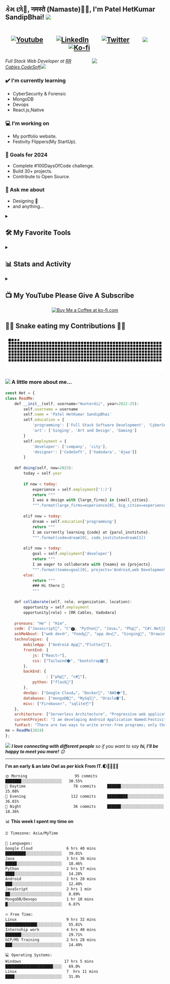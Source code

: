 <h2>કેમ છો🙏, ​नमस्ते (Namaste)🙏🏻, I'm Patel HetKumar SandipBhai! 
  <img src="https://media.giphy.com/media/12oufCB0MyZ1Go/giphy.gif" width="50">
  <br><br><p align="center">
  <a href="https://www.youtube.com/@alpharoman9602"><img width="32px" alt="Youtube" title="Youtube" src="https://i.imgur.com/qiXu7b2.png"/></a>
  &#8287;&#8287;&#8287;&#8287;&#8287;
  <a href="https://www.linkedin.com/in/het-patel-8b110525a/"><img width="32px" alt="LinkedIn" title="LinkedIn" src="https://i.imgur.com/yRpa1dQ.png"/></a>
  &#8287;&#8287;&#8287;&#8287;&#8287;
  <a href="https://twitter.com/HetPate94938685"><img width="32px" alt="Twitter" title="Twitter" src="https://i.imgur.com/AixJgnm.png"/></a>
  &#8287;&#8287;&#8287;&#8287;&#8287;
  <a href="https://discord.com/channels/1106636869795590254/1106636869795590257" alt="Discord" title="Dev Pro Tips Discord Server"><img width="32px" src="https://i.imgur.com/OViZO8J.png"/></a>
  &#8287;&#8287;&#8287;&#8287;&#8287;
  <a href="https://www.buymeacoffee.com/het81857"><img width="32px" alt="Ko-fi" title="Buy me a coffee" src="https://i.imgur.com/PpLeD3K.png"/></a>
   &#8287;&#8287;&#8287;&#8287;&#8287;
</p></h2>
<img align='right' src="https://media.giphy.com/media/M9gbBd9nbDrOTu1Mqx/giphy.gif" width="230">
<p><em>Full Stack Web Developer at <a href="">RR Cables,CodeSoft</a><img src="https://media.giphy.com/media/WUlplcMpOCEmTGBtBW/giphy.gif" width="30"> 
</em></p>

### ✔️ I'm currently learning
- CyberSecurity & Forensic
- MongoDB
- Devops
- React.js,Native

### 💻 I'm working on
- My portfolio website.
- Festivity Flippers(My StartUp).

### 🌱 Goals for 2024
- Complete #100DaysOfCode challenge.
- Build 30+ projects.
- Contribute to Open Source.

### 💭 Ask me about
- Designing 🎨
- and anything...

<!--<p align="right">
 <em> <a href="https://stars.github.com/Hunterdii">
    <img src="https://github.com/DenverCoder1/DenverCoder1/assets/20955511/ca15be3f-d00b-438e-91f6-fb5568c1f632" alt="GitHub Star 2023"/></a>
</em></p>-->

<!--<div align="center">
  <div style="display: flex; justify-content: space-between; align-items: flex-start; flex-wrap: wrap;">
    <h2>🛠️💻 Languages and Tools 💻🛠️</h2>
    <div style="width: 45%;">
      <code><img width="20%" src="https://www.vectorlogo.zone/logos/java/java-ar21.svg"></code>
      <code><img width="20%" src="https://www.vectorlogo.zone/logos/python/python-ar21.svg"></code>
      <code><img width="20%" src="https://www.vectorlogo.zone/logos/android/android-ar21.svg"></code>
      <code><img width="20%" src="https://www.vectorlogo.zone/logos/docker/docker-ar21.svg"></code>
      <code><img width="20%" src="https://www.vectorlogo.zone/logos/flutterio/flutterio-ar21.svg"></code>
      <code><img width="20%" src="https://www.vectorlogo.zone/logos/google_cloud/google_cloud-ar21.svg"></code>
      <code><img width="20%" src="https://www.vectorlogo.zone/logos/oracle/oracle-ar21.svg"></code>
      <code><img width="20%" src="https://www.vectorlogo.zone/logos/sqlite/sqlite-ar21.svg"></code>
      <code><img width="20%" src="https://www.vectorlogo.zone/logos/firebase/firebase-ar21.svg"></code>
      <code><img width="20%" src="https://www.vectorlogo.zone/logos/php/php-ar21.svg"></code>
      <code><img width="20%" src="https://www.vectorlogo.zone/logos/dotnet/dotnet-ar21.svg"></code>
      <code><img width="20%" src="https://www.vectorlogo.zone/logos/javascript/javascript-ar21.svg"></code>
      <code><img width="20%" src="https://www.vectorlogo.zone/logos/linux/linux-ar21.svg"></code>
      <code><img width="20%" src="https://www.vectorlogo.zone/logos/gnu_bash/gnu_bash-ar21.svg"></code>
      <code><img width="20%" src="https://www.vectorlogo.zone/logos/w3_css/w3_css-ar21.svg"></code>
    </div>
  <!--<h2 align="center">⚡ Stats ⚡</h2>
     <div style="width: 45%;">
       <a href="https://git.io/streak-stats"><img src="https://github-readme-streak-stats-vert-eta.vercel.app?user=Hunterdii&theme=tokyonight-duo&card_width=450" alt="GitHub Streak" /></a>
       <img width=390 src="https://github-readme-stats.vercel.app/api?username=Hunterdii&count_private=true&show_icons=true&theme=react&rank_icon=github&border_radius=10" alt="readme stats" />
      <img width=325 src="https://github-readme-stats-salesp07.vercel.app/api/top-langs/?username=Hunterdii&hide=HTML&langs_count=8&layout=compact&theme=react&border_radius=10&size_weight=0.5&count_weight=0.5&exclude_repo=github-readme-stats" alt="top langs" />
    </div>
  </div>
</div>
<br/><br/>

<hr/>

<br/>-->
<details> 
  <summary><h2>🛠️ My Favorite Tools</h2></summary>
  <!-- Some badges are from https://github.com/Ileriayo/markdown-badges -->

  <h3>👨‍💻 Programming and Markup Languages</h3>

  <p>
      <a href="#"><img alt="C" src="https://custom-icon-badges.demolab.com/badge/C-03599C.svg?logo=c-in-hexagon&logoColor=white"></a>
      <a href="#"><img alt="C++" src="https://custom-icon-badges.demolab.com/badge/C++-9C033A.svg?logo=cpp2&logoColor=white"></a>
      <a href="#"><img alt="C#" src="https://custom-icon-badges.demolab.com/badge/C%23-68217A.svg?logo=cs2&logoColor=white"></a>
      <a href="#"><img alt="CSS" src="https://img.shields.io/badge/CSS-1572B6.svg?logo=css3&logoColor=white"></a>
      <a href="#"><img alt="Google Apps Script" src="https://custom-icon-badges.demolab.com/badge/Google%20Apps%20Script-02569B.svg?logo=gs&logoColor=white"></a>
      <a href="#"><img alt="HTML" src="https://img.shields.io/badge/HTML-E34F26.svg?logo=html5&logoColor=white"></a>
      <a href="#"><img alt="Java" src="https://custom-icon-badges.demolab.com/badge/Java-007396.svg?logo=java&logoColor=white"></a>
      <a href="#"><img alt="JavaScript" src="https://img.shields.io/badge/JavaScript-F7DF1E.svg?logo=javascript&logoColor=black"></a>
      <a href="#"><img alt="Node.js" src="https://img.shields.io/badge/Node.js-43853D.svg?logo=node.js&logoColor=white"></a>
      <a href="#"><img alt="PHP" src="https://img.shields.io/badge/PHP-777BB4.svg?logo=php&logoColor=white"></a>
      <a href="#"><img alt="Python" src="https://img.shields.io/badge/Python-14354C.svg?logo=python&logoColor=white"></a>
      <a href="#"><img alt="R" src="https://img.shields.io/badge/R-276DC3.svg?logo=r&logoColor=white"></a>
      <a href="#"><img alt="Restructured Text" src="https://img.shields.io/badge/Restructured Text-3a4148.svg?logo=readthedocs&logoColor=white"></a>
      <a href="#"><img alt="SQL" src="https://custom-icon-badges.demolab.com/badge/SQL-025E8C.svg?logo=database&logoColor=white"></a>
      <a href="#"><img alt="TypeScript" src="https://img.shields.io/badge/TypeScript-007ACC.svg?logo=typescript&logoColor=white"></a>
  </p>
  <h3>🧰 Frameworks and Libraries</h3>

  <p>
  <a href="#"><img alt="Bootstrap" src="https://img.shields.io/badge/Bootstrap-7952B3.svg?logo=bootstrap&logoColor=white"></a>
  <a href="#"><img alt="Discord.py" src="https://custom-icon-badges.demolab.com/badge/Discord.py-0d1620.svg?logo=dpy"></a>
  <a href="#"><img alt="Flask" src="https://img.shields.io/badge/Flask-000000.svg?logo=flask&logoColor=white"></a>
  <a href="#"><img alt="GitHub Actions" src="https://img.shields.io/badge/GitHub%20Actions-2671E5.svg?logo=github%20actions&logoColor=white"></a>
  <a href="#"><img alt="Material Design" src="https://img.shields.io/badge/Material%20Design-0081CB.svg?logo=material-design&logoColor=white"></a>
  <a href="#"><img alt="NumPy" src="https://img.shields.io/badge/Numpy-013243.svg?logo=numpy&logoColor=white"></a>
  <a href="#"><img alt="Pandas" src="https://img.shields.io/badge/Pandas-150458.svg?logo=pandas&logoColor=white"></a>
  <a href="#"><img alt="PHPUnit" src="https://custom-icon-badges.demolab.com/badge/PHPUnit-366488.svg?logo=test-tube&logoColor=white"></a>
  <a href="#"><img alt="React" src="https://img.shields.io/badge/React-20232a.svg?logo=react&logoColor=%2361DAFB"></a>
  <a href="#"><img alt="TensorFlow" src="https://img.shields.io/badge/TensorFlow-FF6F00.svg?logo=TensorFlow&logoColor=white"></a>
  <a href="#"><img alt="Wordpress" src="https://img.shields.io/badge/Wordpress-21759B?logo=wordpress&logoColor=white"></a>
  <a href="#"><img alt="ASP (.Net)" src="https://img.shields.io/badge/ASP-5C2D91?logo=.net&logoColor=white"></a>
  </p>
  <h3>🗄️ Databases and Cloud Hosting</h3>

  <p>
  <a href="#"><img alt="MySQL" src="https://img.shields.io/badge/MySQL-00f.svg?logo=mysql&logoColor=white"></a>
  <a href="#"><img alt="MongoDB" src ="https://img.shields.io/badge/MongoDB-4ea94b.svg?logo=mongodb&logoColor=white"></a>
  <a href="#"><img alt="Oracle" src ="https://img.shields.io/badge/Oracle-F00000.svg?logo=oracle&logoColor=white"></a>
  <a href="#"><img alt="SQLite" src ="https://img.shields.io/badge/SQLite-07405e.svg?logo=sqlite&logoColor=white"></a>
  <a href="#"><img alt="Vercel" src="https://img.shields.io/badge/Vercel-000000.svg?logo=vercel&logoColor=white"></a>
  <a href="#"><img alt="GitHub Pages" src="https://img.shields.io/badge/GitHub%20Pages-327FC7.svg?logo=github&logoColor=white"></a>
  </p>
  <h3>💻 Software and Tools</h3>

  <p>
      <a href="#"><img alt="Adobe" src="https://img.shields.io/badge/Adobe-FF0000.svg?logo=adobe&logoColor=white"></a>
      <a href="#"><img alt="Android" src="https://img.shields.io/badge/Android-3DDC84?logo=android&logoColor=white"></a>
      <a href="#"><img alt="Android Studio" src="https://img.shields.io/badge/Android%20Studio-008678.svg?logo=android-studio&logoColor=white"></a>
      <a href="#"><img alt="Brave" src="https://img.shields.io/badge/-Brave-FB542B?logo=brave&logoColor=white"></a>
      <a href="#"><img alt="Discord" src="https://img.shields.io/badge/-Discord-5865F2.svg?logo=discord&logoColor=white"></a>
      <a href="#"><img alt="Git" src="https://img.shields.io/badge/Git-F05033.svg?logo=git&logoColor=white"></a>
      <a href="#"><img alt="GitHub Desktop" src="https://img.shields.io/badge/GitHub%20Desktop-8034A9.svg?logo=github&logoColor=white"></a>
      <a href="#"><img alt="Google Sheets" src="https://img.shields.io/badge/Sheets-34A853.svg?logo=google%20sheets&logoColor=white"></a>
      <a href="#"><img alt="Jupyter" src="https://img.shields.io/badge/Jupyter-F37626.svg?logo=Jupyter&logoColor=white"></a>
      <a href="#"><img alt="Stack Overflow" src="https://img.shields.io/badge/-Stack%20Overflow-FE7A16?logo=stack-overflow&logoColor=white"></a>
      <a href="#"><img alt="Visual Studio Code" src="https://img.shields.io/badge/Visual%20Studio%20Code-0078d7.svg?logo=visual-studio-code&logoColor=white"></a>
      <a href="#"><img alt="OBS Studio" src="https://img.shields.io/badge/-OBS-302E31?logo=obs-studio&logoColor=white"></a>
      </p>
</details>

<details> 
  <summary><h2>📊 Stats and Activity</h2></summary>

  <h3>🔥 Streak Stats</h3>

  <!-- GitHub Readme Streak Stats - https://github.com/Hunterdii/github-readme-streak-stats -->
  <p>
    <a href="<a href="https://git.io/streak-stats"">
      <!-- Use https://streak-stats.demolab.com or self-host with your own Vercel app - visit https://git.io/streak-stats for instructions -->
      <img title="🔥 Get streak stats for your profile at git.io/streak-stats" alt="GitHub Streak" src="https://github-readme-streak-stats-vert-eta.vercel.app?user=Hunterdii&theme=tokyonight-duo&card_width=450"/>


  <h3>💻 GitHub Profile Stats</h3>

  <!-- https://github.com/anuraghazra/github-readme-stats -->

  <a href="https://github.com/Hunterdii/github-readme-stats"><img alt="readme stats" src="https://github-readme-stats.vercel.app/api?username=Hunterdii&count_private=true&show_icons=true&theme=react&rank_icon=github&border_radius=10" height="192px"/></a>
  <a href="https://github.com/Hunterdii/github-readme-stats"><img alt="top langs" src="https://github-readme-stats-salesp07.vercel.app/api/top-langs/?username=Hunterdii&hide=HTML&langs_count=8&layout=compact&theme=react&border_radius=10&size_weight=0.5&count_weight=0.5&exclude_repo=github-readme-stats" height="192px"/></a>
  <br/>

  <b>Note:</b> Top languages is only a metric of the languages my public code consists of and doesn't reflect experience or skill level.
  

</details>
<details> 
  <summary><h2>📺 My YouTube Please Give A Subscribe</h2></summary>
   <h3><em>😎 I Will Make Sure To Do Entertain With My Content 🤪</em></h3>
  <a href="https://www.youtube.com/@alpharoman9602?sub_confirmation=1"><img src="https://custom-icon-badges.demolab.com/badge/-Subscribe-red?style=for-the-badge&logo=video&logoColor=white"/></a>
  
</details>

<div align="center">
  <a href='https://www.buymeacoffee.com/het81857' target='_blank'>
    <img height='64' style='border:0px;height:64px;' src='https://storage.ko-fi.com/cdn/kofi1.png?v=3' border='0' alt='Buy Me a Coffee at ko-fi.com' />
  </a>
</div>

<h2>🍴🐍 Snake eating my Contributions 🐍🍴</h2>

<img alt="snake eating my contributions" src="https://raw.githubusercontent.com/Hunterdii/Hunterdii/output/github-contribution-grid-snake.svg" />

### <img src="https://media.giphy.com/media/VgCDAzcKvsR6OM0uWg/giphy.gif" width="50"> A little more about me...  

```javascript
const Het = {
class ReadMe:
    def __init__(self, username="Hunterdii", year=2022-25):
        self.username = username
        self.name = 'Patel HetKumar SandipBhai'
        self.education = {
            'programming': ['Full Stack Software Development', 'CyberSecurity Professional'],
            'art': ['Singing', 'Art and Design', 'Gaming']
        }
        self.employment = {
            'developer': ['company', 'city'],
            'designer': ['CodeSoft', ['Vadodara', 'Ajwa']]
        }

    def doing(self, now=2023):
        today = self.year

        if now < today:
            experience = self.employment['(:)']
            return """
            I was a design with {large_firms} in {small_cities}.
            """.format(large_firms=experience[0], big_cities=experience[1])

        elif now = today:
            dream = self.education['programming']
            return """
            I am currently learning {code} at {parul_institute}.
            """.format(code=dream[0], code_institute=dream[1])

        elif now > today:
            goal = self.employment['developer']
            return """
            I am eager to collaborate with {teams} on {projects}.
            """.format(teams=goal[0], projects='Android,web Development')
        else:
            return """
            ### Hi there 👋
            """
        
    def collaborate(self, role, organization, location):
        opportunity = self.employment
        opportunity[role] = [RR Cables, Vadodara]

    pronouns: "He" | "Him",
    code: ["Javascript🚀", "C"🅒, "Python🐍", "Java☕", "Php🐘", "C#(.Net🎯)"],
    askMeAbout: ["web dev🌐", "Foody🍔", "app dev📱", "Singing🎤", "Drawing✏️"],
    technologies: {
        mobileApp: ["Android App📱","Flutter🚀"],
        frontEnd: {
            js: ["React⚛️"],
            css: ["Tailwind🌪️", "bootstrap🅱️"]
        },
        backEnd: {
                  : ["php🐘", "c#🎯"],
            python: ["flask🍶"]
        },
        devOps: ["Google Cloud☁️", "Docker🐳", "AWS🌩️"],
        databases: ["mongoDB🍃", "MySql🐬", "Oracle🛢️"],
        misc: ["Firebase🔥", "sqlite📦"]
    },
    architecture: ["Serverless Architecture", "Progressive web applications", "Single page applications"],
    currentProject: "I am developing Android Application Named:FestivityFlippers",
    funFact: "There are two ways to write error-free programs; only the third one works"
me = ReadMe(2024)
};
```


<img src="https://media.giphy.com/media/LnQjpWaON8nhr21vNW/giphy.gif" width="60"> <em><b>I love connecting with different people</b> so if you want to say <b>hi, I'll be happy to meet you more!</b> 😊</em>

---
<!--START_SECTION:waka-->
**I'm an early & an late Owl as per kick From IT.​🌓​🐤🦉​🌇​🌃​** 

```text
🌞 Morning                     95 commits     ███████░░░░░░░░░░░░░░░░░░   30.55% 
🌆 Daytime                     78 commits     ██████░░░░░░░░░░░░░░░░░░░   25.08% 
🌃 Evening                    112 commits     █████████░░░░░░░░░░░░░░░░   36.01% 
🌙 Night                       36 commits     ██████░░░░░░░░░░░░░░░░░░░   18.36%

```
📊 **This week I spent my time on** 
```text
⌚︎ Timezone: Asia/MyTime

💬 Languages: 
Google Cloud               6 hrs 40 mins       █████████░░░░░░░░░░░░░░░░   39.01%
Java                       3 hrs 36 mins       █████░░░░░░░░░░░░░░░░░░░░   18.46%
Python                     2 hrs 57 mins       ████░░░░░░░░░░░░░░░░░░░░░   14.28% 
Android                    2 hrs 28 mins       ███░░░░░░░░░░░░░░░░░░░░░░   12.49% 
JavaScript                 2 hrs 1 min         ██░░░░░░░░░░░░░░░░░░░░░░░   8.89% 
MongoDB/Devops             1 hr 10 mins        █░░░░░░░░░░░░░░░░░░░░░░░░   6.87%

🔥 Free Time: 
Linux                      9 hrs 32 mins       ██████████████░░░░░░░░░░░   55.81% 
Internship work            4 hrs 40 mins       ███████░░░░░░░░░░░░░░░░░░   29.71% 
GCP/MS Training            2 hrs 28 mins       ███░░░░░░░░░░░░░░░░░░░░░░   14.49%

💻 Operating Systems: 
Windows                   17 hrs 5 mins       █████████████████████░░░░   69.0%
Linux                      7  hrs 11 mins     ████░░░░░░░░░░░░░░░░░░░░░   31.0%

```
